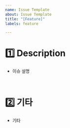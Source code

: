 ```yaml
---
name: Issue Template
about: Issue Template
title: "[Feature]"
labels: feature

---
```


<!-- 이슈 제목은 다음과 같이 작성합니다.

[Docs] README ~~내용 추가
[Feature] 회원가입

제목 헤더에는 다음이 들어갈 수 있습니다: [Init], [Feature], [Hotfix], [Docs], [Refactor], [CI], [Perf] -->

# 1️⃣ Description

<!-- 이슈에 대해 설명해주세요 -->

* 이슈 설명

<br>

# 2️⃣ 기타

* 기타
